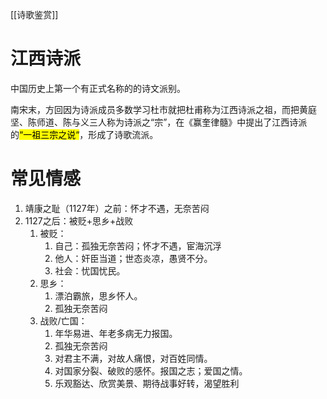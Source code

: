 [[诗歌鉴赏]]
# 江西诗派
中国历史上第一个有正式名称的的诗文派别。

南宋末，方回因为诗派成员多数学习杜市就把杜甫称为江西诗派之祖，而把黄庭坚、陈师道、陈与义三人称为诗派之“宗”，在《赢奎律髓》中提出了江西诗派的<mark>“一祖三宗之说“</mark>，形成了诗歌流派。

# 常见情感
1. 靖康之耻（1127年）之前：怀才不遇，无奈苦闷
2. 1127之后：被贬+思乡+战败
   1. 被贬：
      1. 自己：孤独无奈苦闷；怀才不遇，宦海沉浮
      2. 他人：奸臣当道；世态炎凉，愚贤不分。
      3. 社会：忧国忧民。
   2. 思乡：
      1. 漂泊霸旅，思乡怀人。
      2. 孤独无奈苦闷
   3. 战败/亡国：
      1. 年华易进、年老多病无力报国。
      2. 孤独无奈苦闷
      3. 对君主不满，对故人痛恨，对百姓同情。
      4. 对国家分裂、破败的感怀。报国之志；爱国之情。
      5. 乐观豁达、欣赏美景、期待战事好转，渴望胜利
